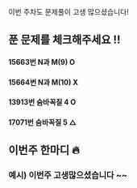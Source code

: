 이번 주차도 문제풀이 고생 많으셨습니다! 

## 푼 문제를 체크해주세요 !!

#### 15663번 N과 M(9) O

#### 15664번 N과 M(10) X

#### 13913번 숨바꼭질 4 O

#### 17071번 숨바꼭질 5 △

## 이번주 한마디 🔥

### 예시) 이번주 고생많으셨습니다 ~~
